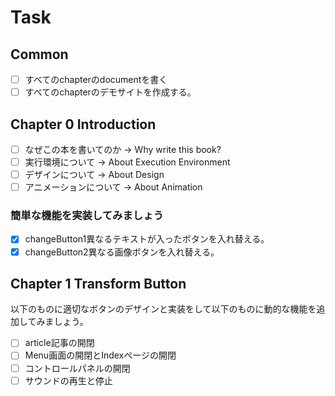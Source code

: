 # Task
## Common

- [ ] すべてのchapterのdocumentを書く
- [ ] すべてのchapterのデモサイトを作成する。

## Chapter 0 Introduction
- [ ]  なぜこの本を書いてのか -> Why write this book?
- [ ]  実行環境について -> About Execution Environment
- [ ]  デザインについて -> About Design
- [ ]  アニメーションについて -> About Animation

### 簡単な機能を実装してみましょう
- [x] changeButton1異なるテキストが入ったボタンを入れ替える。
- [x] changeButton2異なる画像ボタンを入れ替える。
## Chapter 1 Transform Button

以下のものに適切なボタンのデザインと実装をして以下のものに動的な機能を追加してみましょう。

- [ ]  article記事の開閉
- [ ]  Menu画面の開閉とIndexページの開閉
- [ ]  コントロールパネルの開閉
- [ ]  サウンドの再生と停止